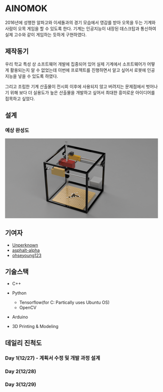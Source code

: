 # AINOMOK

2016년에 성행한 알파고와 이세돌과의 경기 모습에서 영감를 받아 오목을 두는 기계와 사람이 오목 게임을 할 수 있도록 한다. 기계는 인공지능이 내장된 데스크탑과 통신하여 실제 고수와 같이 게임하는 듯하게 구현하였다.

## 제작동기

우리 학교 특성 상 소프트웨어 개발에 집중되어 있어 실제 기계에서 소프트웨어가 어떻게 활용되는지 알 수 없었는데 이번에 프로젝트를 진행하면서 알고 싶어서 로봇에 인공지능을 넣을 수 있도록 하였다.

그리고 조립한 기계 산출물이 전시회 이후에 사용되지 않고 버려지는 문제점에서 벗어나기 위해 보다 더 실용도가 높은 산출물을 개발하고 싶어서 최대한 흥미로운 아이디어를 접목하고 싶었다.

## 설계
### 예상 완성도
![예상 완성본](/Modeling/model.png "모델링 사진")

## 기여자
- [Unperknown](https://github.com/Unperknown)
- [asphalt-alpha](https://github.com/asphalt-alpha)
- [ohseyoung123](https://github.com/ohseyoung123)


## 기술스택

- C++

- Python
  - Tensorflow(for C: Partically uses Ubuntu OS)
  - OpenCV

- Arduino

- 3D Printing & Modeling


## 데일리 진척도
### Day 1(12/27) - 계획서 수정 및 개발 과정 설계
### Day 2(12/28)
### Day 3(12/29)
